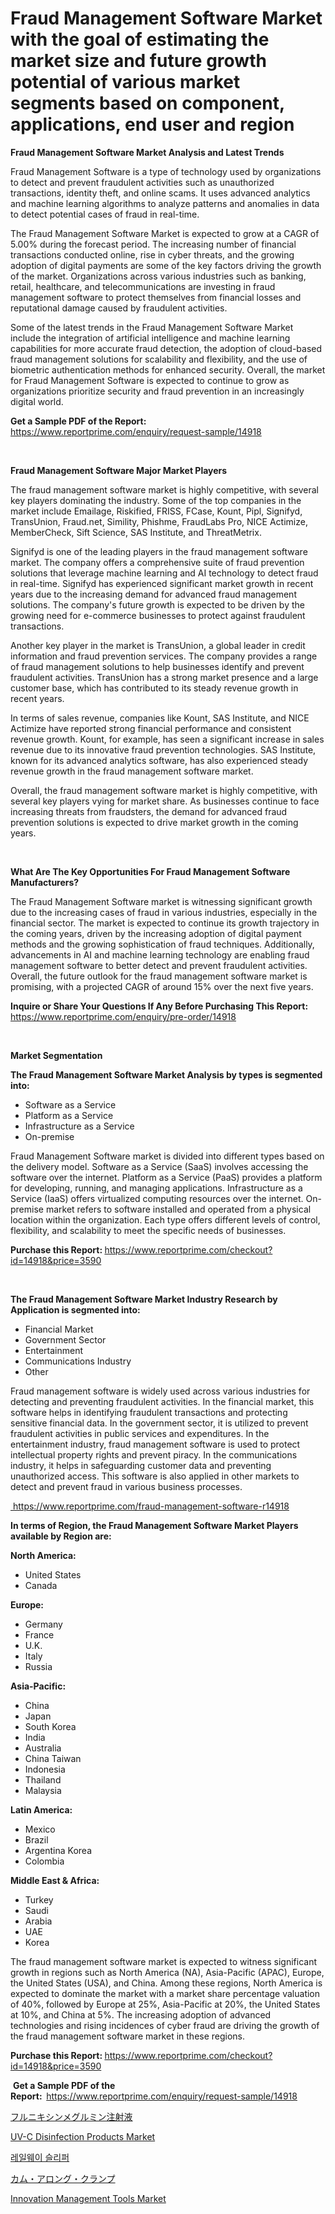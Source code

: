 <p><h1>Fraud Management Software Market with the goal of estimating the market size and future growth potential of various market segments based on component, applications, end user and region</h1></p><p><strong>Fraud Management Software Market Analysis and Latest Trends</strong></p>
<p><p>Fraud Management Software is a type of technology used by organizations to detect and prevent fraudulent activities such as unauthorized transactions, identity theft, and online scams. It uses advanced analytics and machine learning algorithms to analyze patterns and anomalies in data to detect potential cases of fraud in real-time.</p><p>The Fraud Management Software Market is expected to grow at a CAGR of 5.00% during the forecast period. The increasing number of financial transactions conducted online, rise in cyber threats, and the growing adoption of digital payments are some of the key factors driving the growth of the market. Organizations across various industries such as banking, retail, healthcare, and telecommunications are investing in fraud management software to protect themselves from financial losses and reputational damage caused by fraudulent activities.</p><p>Some of the latest trends in the Fraud Management Software Market include the integration of artificial intelligence and machine learning capabilities for more accurate fraud detection, the adoption of cloud-based fraud management solutions for scalability and flexibility, and the use of biometric authentication methods for enhanced security. Overall, the market for Fraud Management Software is expected to continue to grow as organizations prioritize security and fraud prevention in an increasingly digital world.</p></p>
<p><strong>Get a Sample PDF of the Report:&nbsp;</strong> <a href="https://www.reportprime.com/enquiry/request-sample/14918">https://www.reportprime.com/enquiry/request-sample/14918</a></p>
<p>&nbsp;</p>
<p><strong>Fraud Management Software Major Market Players</strong></p>
<p><p>The fraud management software market is highly competitive, with several key players dominating the industry. Some of the top companies in the market include Emailage, Riskified, FRISS, FCase, Kount, Pipl, Signifyd, TransUnion, Fraud.net, Simility, Phishme, FraudLabs Pro, NICE Actimize, MemberCheck, Sift Science, SAS Institute, and ThreatMetrix.</p><p>Signifyd is one of the leading players in the fraud management software market. The company offers a comprehensive suite of fraud prevention solutions that leverage machine learning and AI technology to detect fraud in real-time. Signifyd has experienced significant market growth in recent years due to the increasing demand for advanced fraud management solutions. The company's future growth is expected to be driven by the growing need for e-commerce businesses to protect against fraudulent transactions.</p><p>Another key player in the market is TransUnion, a global leader in credit information and fraud prevention services. The company provides a range of fraud management solutions to help businesses identify and prevent fraudulent activities. TransUnion has a strong market presence and a large customer base, which has contributed to its steady revenue growth in recent years.</p><p>In terms of sales revenue, companies like Kount, SAS Institute, and NICE Actimize have reported strong financial performance and consistent revenue growth. Kount, for example, has seen a significant increase in sales revenue due to its innovative fraud prevention technologies. SAS Institute, known for its advanced analytics software, has also experienced steady revenue growth in the fraud management software market.</p><p>Overall, the fraud management software market is highly competitive, with several key players vying for market share. As businesses continue to face increasing threats from fraudsters, the demand for advanced fraud prevention solutions is expected to drive market growth in the coming years.</p></p>
<p>&nbsp;</p>
<p><strong>What Are The Key Opportunities For Fraud Management Software Manufacturers?</strong></p>
<p><p>The Fraud Management Software market is witnessing significant growth due to the increasing cases of fraud in various industries, especially in the financial sector. The market is expected to continue its growth trajectory in the coming years, driven by the increasing adoption of digital payment methods and the growing sophistication of fraud techniques. Additionally, advancements in AI and machine learning technology are enabling fraud management software to better detect and prevent fraudulent activities. Overall, the future outlook for the fraud management software market is promising, with a projected CAGR of around 15% over the next five years.</p></p>
<p><strong>Inquire or Share Your Questions If Any Before Purchasing This Report:</strong> <a href="https://www.reportprime.com/enquiry/pre-order/14918">https://www.reportprime.com/enquiry/pre-order/14918</a></p>
<p>&nbsp;</p>
<p><strong>Market Segmentation</strong></p>
<p><strong>The Fraud Management Software Market Analysis by types is segmented into:</strong></p>
<p><ul><li>Software as a Service</li><li>Platform as a Service</li><li>Infrastructure as a Service</li><li>On-premise</li></ul></p>
<p><p>Fraud Management Software market is divided into different types based on the delivery model. Software as a Service (SaaS) involves accessing the software over the internet. Platform as a Service (PaaS) provides a platform for developing, running, and managing applications. Infrastructure as a Service (IaaS) offers virtualized computing resources over the internet. On-premise market refers to software installed and operated from a physical location within the organization. Each type offers different levels of control, flexibility, and scalability to meet the specific needs of businesses.</p></p>
<p><strong>Purchase this Report:&nbsp;</strong><a href="https://www.reportprime.com/checkout?id=14918&price=3590">https://www.reportprime.com/checkout?id=14918&price=3590</a></p>
<p>&nbsp;</p>
<p><strong>The Fraud Management Software Market Industry Research by Application is segmented into:</strong></p>
<p><ul><li>Financial Market</li><li>Government Sector</li><li>Entertainment</li><li>Communications Industry</li><li>Other</li></ul></p>
<p><p>Fraud management software is widely used across various industries for detecting and preventing fraudulent activities. In the financial market, this software helps in identifying fraudulent transactions and protecting sensitive financial data. In the government sector, it is utilized to prevent fraudulent activities in public services and expenditures. In the entertainment industry, fraud management software is used to protect intellectual property rights and prevent piracy. In the communications industry, it helps in safeguarding customer data and preventing unauthorized access. This software is also applied in other markets to detect and prevent fraud in various business processes.</p></p>
<p><a href="https://www.reportprime.com/fraud-management-software-r14918">&nbsp;https://www.reportprime.com/fraud-management-software-r14918</a></p>
<p><strong>In terms of Region, the Fraud Management Software Market Players available by Region are:</strong></p>
<p>
    <p> <strong> North America: </strong>
        <ul>
            <li>United States</li>
            <li>Canada</li>
        </ul>
        </p> 
    <p> <strong> Europe: </strong>
        <ul>
            <li>Germany</li>
            <li>France</li>
            <li>U.K.</li>
            <li>Italy</li>
            <li>Russia</li>
        </ul>
        </p> 
    <p> <strong> Asia-Pacific: </strong>
        <ul>
            <li>China</li>
            <li>Japan</li>
            <li>South Korea</li>
            <li>India</li>
            <li>Australia</li>
            <li>China Taiwan</li>
            <li>Indonesia</li>
            <li>Thailand</li>
            <li>Malaysia</li>
        </ul>
        </p> 
    <p> <strong> Latin America: </strong>
        <ul>
            <li>Mexico</li>
            <li>Brazil</li>
            <li>Argentina Korea</li>
            <li>Colombia</li>
        </ul>
        </p> 
    <p> <strong> Middle East & Africa: </strong>
        <ul>
            <li>Turkey</li>
            <li>Saudi</li>
            <li>Arabia</li>
            <li>UAE</li>
            <li>Korea</li>
        </ul>
    </p>
    </p>
<p><p>The fraud management software market is expected to witness significant growth in regions such as North America (NA), Asia-Pacific (APAC), Europe, the United States (USA), and China. Among these regions, North America is expected to dominate the market with a market share percentage valuation of 40%, followed by Europe at 25%, Asia-Pacific at 20%, the United States at 10%, and China at 5%. The increasing adoption of advanced technologies and rising incidences of cyber fraud are driving the growth of the fraud management software market in these regions.</p></p>
<p><strong>Purchase this Report: </strong><a href="https://www.reportprime.com/checkout?id=14918&price=3590">https://www.reportprime.com/checkout?id=14918&price=3590</a></p>
<p>&nbsp;<strong>Get a Sample PDF of the Report:&nbsp;&nbsp;</strong><a href="https://www.reportprime.com/enquiry/request-sample/14918">https://www.reportprime.com/enquiry/request-sample/14918</a></p>
<p><strong></strong></p>
<p><p><a href="https://medium.com/@stevencornish04/%E3%83%95%E3%83%AB%E3%83%8B%E3%82%AD%E3%82%B7%E3%83%B3%E3%83%A1%E3%82%B0%E3%83%AB%E3%83%9F%E3%83%B3%E6%B3%A8%E5%B0%84%E5%B8%82%E5%A0%B4%E8%A6%8F%E6%A8%A1%E3%81%A8%E3%82%B7%E3%82%A7%E3%82%A2%E5%88%86%E6%9E%90-%E6%88%90%E9%95%B7%E3%83%88%E3%83%AC%E3%83%B3%E3%83%89%E3%81%A8%E4%BA%88%E6%B8%AC-2024%E5%B9%B4-2031%E5%B9%B4-ed37e6a047d8">フルニキシンメグルミン注射液</a></p><p><a href="https://medium.com/@m.muhlisin.sin_83756/global-uv-c-disinfection-products-market-size-share-analysis-by-product-type-by-application-345d4acef4fe">UV-C Disinfection Products Market</a></p><p><a href="https://medium.com/@christianlarkinus/2024%EB%85%84%EB%B6%80%ED%84%B0-2031%EB%85%84%EA%B9%8C%EC%A7%80-%EC%B2%A0%EB%8F%84-%EC%9E%A0%EC%88%98%EC%84%A0-%EC%8B%9C%EC%9E%A5-%EC%84%B1%EC%9E%A5-%EC%A0%84%EB%A7%9D-%EB%B0%8F-%EC%8B%9C%EC%9E%A5-%ED%8A%B8%EB%A0%8C%EB%93%9C-%EB%B6%84%EC%84%9D%EC%97%90-%EB%94%B0%EB%A5%B8-%EC%9D%91%EC%9A%A9-%EC%A7%80%EC%97%AD-%EC%A0%84%EB%A7%9D-%EB%B0%8F-%EC%88%98%EC%9D%B5%EB%A5%A0%EC%9D%B4-10-1-cagr%EB%A1%9C-%EC%98%88%EC%B8%A1%EB%90%A9%EB%8B%88%EB%8B%A4-163cf9cf88ea">레일웨이 슬리퍼</a></p><p><a href="https://medium.com/@s.guest01/%E3%82%B0%E3%83%AD%E3%83%BC%E3%83%90%E3%83%AB-%E3%82%AB%E3%83%A0-%E3%82%A2%E3%83%AD%E3%83%B3%E3%82%B0-%E3%82%AF%E3%83%A9%E3%83%B3%E3%83%97%E5%B8%82%E5%A0%B4%E3%81%AE%E7%8A%B6%E6%B3%81-2024%E5%B9%B4-2031%E5%B9%B4-%E3%81%A8%E5%9C%B0%E5%9F%9F%E5%88%A5-%E8%A3%BD%E5%93%81%E5%88%A5-%E3%82%A8%E3%83%B3%E3%83%89%E3%83%A6%E3%83%BC%E3%82%B9%E5%88%A5%E3%81%AE%E4%BA%88%E6%B8%AC-fc277b980d49">カム・アロング・クランプ</a></p><p><a href="https://github.com/provorikovar/Market-Research-Report-List-5/blob/main/innovation-management-tools-market.md">Innovation Management Tools Market</a></p></p>